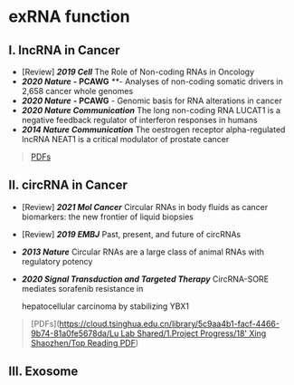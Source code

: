# exRNA function

## I. lncRNA in Cancer

* \[Review\] _**2019 Cell**_ The Role of Non-coding RNAs in Oncology
* _**2020 Nature**_ **- PCAWG** _\*\*_- Analyses of non-coding somatic drivers in 2,658 cancer whole genomes
* _**2020 Nature**_ **- PCAWG** - Genomic basis for RNA alterations in cancer
* _**2020 Nature Communication**_ The long non-coding RNA LUCAT1 is a negative feedback regulator of interferon responses in humans
* _**2014 Nature Communication**_ The oestrogen receptor alpha-regulated lncRNA NEAT1 is a critical modulator of prostate cancer

> [PDFs](https://cloud.tsinghua.edu.cn/d/759f79f0a9c24fb7aab4/?p=%2FNoncoding%20RNA%20and%20cancer&mode=list)

## II. circRNA in Cancer

* \[Review\] _**2021 Mol Cancer**_ Circular RNAs in body fluids as cancer biomarkers: the new frontier of liquid biopsies
* \[Review\] _**2019 EMBJ**_ Past, present, and future of circRNAs
* _**2013 Nature**_ Circular RNAs are a large class of animal RNAs with regulatory potency
* _**2020 Signal Transduction and Targeted Therapy**_ CircRNA-SORE mediates sorafenib resistance in

  hepatocellular carcinoma by stabilizing YBX1

> \[PDFs\]\([https://cloud.tsinghua.edu.cn/library/5c9aa4b1-facf-4466-9b74-81a0fe5678da/Lu Lab Shared/1.Project Progress/18' Xing Shaozhen/Top Reading PDF](https://cloud.tsinghua.edu.cn/library/5c9aa4b1-facf-4466-9b74-81a0fe5678da/Lu%20Lab%20Shared/1.Project%20Progress/18'%20Xing%20Shaozhen/Top%20Reading%20PDF)\)

## III. Exosome

